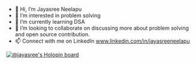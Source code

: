 - 👋 Hi, I’m Jayasree Neelapu
- 👀 I’m interested in problem solving
- 🌱 I’m currently learning DSA
- 💞️ I’m looking to collaborate on discussing more about problem solving and open source contribution.
- 📫 Connect with me on LinkedIn www.linkedin.com/in/jayasreeneelapu

<!---
JayaSree100/JayaSree100 is a ✨ special ✨ repository because its `README.md` (this file) appears on your GitHub profile.
You can click the Preview link to take a look at your changes.
--->


[![@jayasree's Holopin board](https://holopin.io/api/user/board?user=jayasree)](https://holopin.io/@jayasree)
